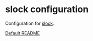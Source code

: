 # slock configuration

Configuration for [slock](https://tools.suckless.org/slock/).

[Default README](README)
